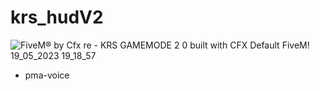 # krs_hudV2



![FiveM® by Cfx re - KRS GAMEMODE 2 0 built with CFX Default FiveM! 19_05_2023 19_18_57](https://github.com/KRS-KAROS/krs_hudV2/assets/131356071/4473d7ab-6f68-43a4-a3b4-a87d0b1581de)


* pma-voice









